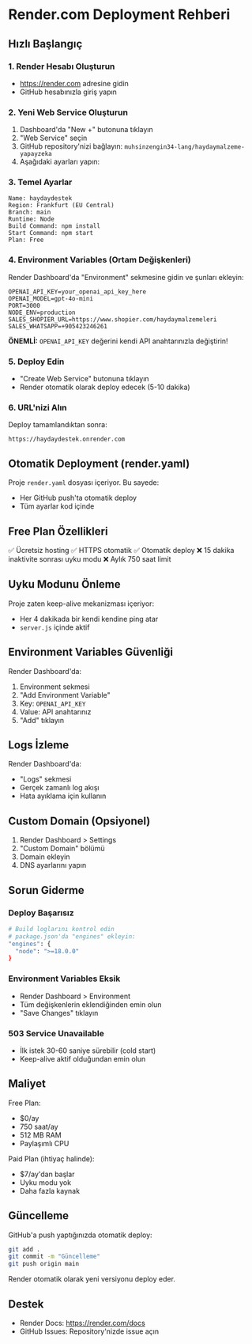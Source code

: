 # Render.com Deployment Rehberi

## Hızlı Başlangıç

### 1. Render Hesabı Oluşturun
- https://render.com adresine gidin
- GitHub hesabınızla giriş yapın

### 2. Yeni Web Service Oluşturun
1. Dashboard'da "New +" butonuna tıklayın
2. "Web Service" seçin
3. GitHub repository'nizi bağlayın: `muhsinzengin34-lang/haydaymalzeme-yapayzeka`
4. Aşağıdaki ayarları yapın:

### 3. Temel Ayarlar
```
Name: haydaydestek
Region: Frankfurt (EU Central)
Branch: main
Runtime: Node
Build Command: npm install
Start Command: npm start
Plan: Free
```

### 4. Environment Variables (Ortam Değişkenleri)
Render Dashboard'da "Environment" sekmesine gidin ve şunları ekleyin:

```
OPENAI_API_KEY=your_openai_api_key_here
OPENAI_MODEL=gpt-4o-mini
PORT=3000
NODE_ENV=production
SALES_SHOPIER_URL=https://www.shopier.com/haydaymalzemeleri
SALES_WHATSAPP=+905423246261
```

**ÖNEMLİ:** `OPENAI_API_KEY` değerini kendi API anahtarınızla değiştirin!

### 5. Deploy Edin
- "Create Web Service" butonuna tıklayın
- Render otomatik olarak deploy edecek (5-10 dakika)

### 6. URL'nizi Alın
Deploy tamamlandıktan sonra:
```
https://haydaydestek.onrender.com
```

## Otomatik Deployment (render.yaml)

Proje `render.yaml` dosyası içeriyor. Bu sayede:
- Her GitHub push'ta otomatik deploy
- Tüm ayarlar kod içinde

## Free Plan Özellikleri

✅ Ücretsiz hosting
✅ HTTPS otomatik
✅ Otomatik deploy
❌ 15 dakika inaktivite sonrası uyku modu
❌ Aylık 750 saat limit

## Uyku Modunu Önleme

Proje zaten keep-alive mekanizması içeriyor:
- Her 4 dakikada bir kendi kendine ping atar
- `server.js` içinde aktif

## Environment Variables Güvenliği

Render Dashboard'da:
1. Environment sekmesi
2. "Add Environment Variable"
3. Key: `OPENAI_API_KEY`
4. Value: API anahtarınız
5. "Add" tıklayın

## Logs İzleme

Render Dashboard'da:
- "Logs" sekmesi
- Gerçek zamanlı log akışı
- Hata ayıklama için kullanın

## Custom Domain (Opsiyonel)

1. Render Dashboard > Settings
2. "Custom Domain" bölümü
3. Domain ekleyin
4. DNS ayarlarını yapın

## Sorun Giderme

### Deploy Başarısız
```bash
# Build loglarını kontrol edin
# package.json'da "engines" ekleyin:
"engines": {
  "node": ">=18.0.0"
}
```

### Environment Variables Eksik
- Render Dashboard > Environment
- Tüm değişkenlerin eklendiğinden emin olun
- "Save Changes" tıklayın

### 503 Service Unavailable
- İlk istek 30-60 saniye sürebilir (cold start)
- Keep-alive aktif olduğundan emin olun

## Maliyet

Free Plan:
- $0/ay
- 750 saat/ay
- 512 MB RAM
- Paylaşımlı CPU

Paid Plan (ihtiyaç halinde):
- $7/ay'dan başlar
- Uyku modu yok
- Daha fazla kaynak

## Güncelleme

GitHub'a push yaptığınızda otomatik deploy:
```bash
git add .
git commit -m "Güncelleme"
git push origin main
```

Render otomatik olarak yeni versiyonu deploy eder.

## Destek

- Render Docs: https://render.com/docs
- GitHub Issues: Repository'nizde issue açın

